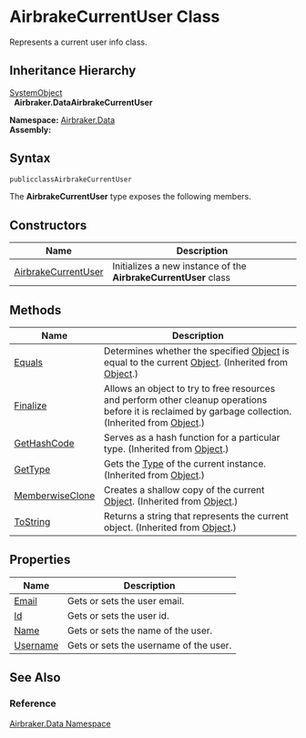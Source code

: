 AirbrakeCurrentUser Class
=========================
Represents a current user info class.


Inheritance Hierarchy
---------------------
[SystemObject][1]  
  **Airbraker.DataAirbrakeCurrentUser**  

**Namespace:** [Airbraker.Data][2]  
**Assembly:**

Syntax
------

```csharp
publicclassAirbrakeCurrentUser
```

The **AirbrakeCurrentUser** type exposes the following members.


Constructors
------------

Name                     | Description                                                     
------------------------ | --------------------------------------------------------------- 
[AirbrakeCurrentUser][3] | Initializes a new instance of the **AirbrakeCurrentUser** class 


Methods
-------

Name                 | Description                                                                                                                                                
-------------------- | ---------------------------------------------------------------------------------------------------------------------------------------------------------- 
[Equals][4]          | Determines whether the specified [Object][1] is equal to the current [Object][1]. (Inherited from [Object][1].)                                            
[Finalize][5]        | Allows an object to try to free resources and perform other cleanup operations before it is reclaimed by garbage collection. (Inherited from [Object][1].) 
[GetHashCode][6]     | Serves as a hash function for a particular type. (Inherited from [Object][1].)                                                                             
[GetType][7]         | Gets the [Type][8] of the current instance. (Inherited from [Object][1].)                                                                                  
[MemberwiseClone][9] | Creates a shallow copy of the current [Object][1]. (Inherited from [Object][1].)                                                                           
[ToString][10]       | Returns a string that represents the current object. (Inherited from [Object][1].)                                                                         


Properties
----------

Name           | Description                            
-------------- | -------------------------------------- 
[Email][11]    | Gets or sets the user email.           
[Id][12]       | Gets or sets the user id.              
[Name][13]     | Gets or sets the name of the user.     
[Username][14] | Gets or sets the username of the user. 


See Also
--------

### Reference
[Airbraker.Data Namespace][2]  

[1]: http://msdn.microsoft.com/en-us/library/e5kfa45b
[2]: ../README.md
[3]: _ctor.md
[4]: http://msdn.microsoft.com/en-us/library/bsc2ak47
[5]: http://msdn.microsoft.com/en-us/library/4k87zsw7
[6]: http://msdn.microsoft.com/en-us/library/zdee4b3y
[7]: http://msdn.microsoft.com/en-us/library/dfwy45w9
[8]: http://msdn.microsoft.com/en-us/library/42892f65
[9]: http://msdn.microsoft.com/en-us/library/57ctke0a
[10]: http://msdn.microsoft.com/en-us/library/7bxwbwt2
[11]: Email.md
[12]: Id.md
[13]: Name.md
[14]: Username.md